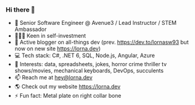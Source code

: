 ### Hi there 👋

* 👋 Senior Software Engineer @ Avenue3 / Lead Instructor / STEM Ambassador
* 👩🏻‍🏫 Keen in self-investment
* 🧾 Active blogger on all-things dev (prev. https://dev.to/lornasw93 but now on new site https://lorna.dev)
* 💻 Tech stack: C#, .NET 6, SQL, Node.js, Angular, Azure
* 🎀 Interests: data, spreadsheets, jokes, horror crime thriller tv shows/movies, mechanical keyboards, DevOps, succulents 
* 📫 Reach me at hey@lorna.dev
* 🌎 Check out my website https://lorna.dev
* ⚡ Fun fact: Metal plate on right collar bone
